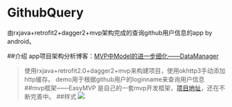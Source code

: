 # GithubQuery
由rxjava+retrofit2+dagger2+mvp架构完成的查询github用户信息的app by android。

##介绍
app项目架构分析博客：[MVP中Model的进一步细化——DataManager](http://zane96.github.io/2016/03/01/MVP%E4%B8%ADModel%E7%9A%84%E8%BF%9B%E4%B8%80%E6%AD%A5%E7%BB%86%E5%8C%96%E2%80%94%E2%80%94DataManager/)
>使用rxjava+retrofit2.0+dagger2+mvp来构建项目，使用okhttp3手动添加http缓存。
>demo用于根据github用户的loginname来查询用户信息
##mvp框架——EasyMVP
>是自己的一套mvp开发框架，[项目地址](https://github.com/Zane96/EasyMVP)，还在不断完善中。
##样式
![](https://github.com/Zane96/GithubQuery/raw/master/Image1.png)
